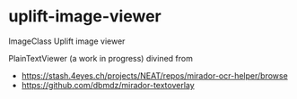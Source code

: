 # uplift-image-viewer
ImageClass Uplift image viewer

PlainTextViewer (a work in progress) divined from 

* https://stash.4eyes.ch/projects/NEAT/repos/mirador-ocr-helper/browse
* https://github.com/dbmdz/mirador-textoverlay

